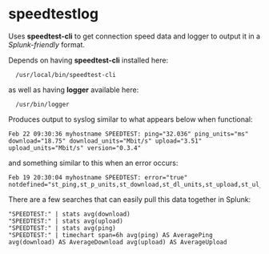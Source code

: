 # speedtestlog
Uses **speedtest-cli** to get connection speed data 
and logger to output it in a *Splunk-friendly* format.

Depends on having **speedtest-cli** installed here:
```
  /usr/local/bin/speedtest-cli
```
as well as having **logger** available here:
```
  /usr/bin/logger
```

Produces output to syslog similar to what appears below when functional:
```
Feb 22 09:30:36 myhostname SPEEDTEST: ping="32.036" ping_units="ms" download="18.75" download_units="Mbit/s" upload="3.51" upload_units="Mbit/s" version="0.3.4"
```
and something similar to this when an error occurs:
```
Feb 19 20:30:04 myhostname SPEEDTEST: error="true" notdefined="st_ping,st_p_units,st_download,st_dl_units,st_upload,st_ul_units"
```

There are a few searches that can easily pull this data together in Splunk:
```
"SPEEDTEST:" | stats avg(download)
"SPEEDTEST:" | stats avg(upload)
"SPEEDTEST:" | stats avg(ping)
"SPEEDTEST:" | timechart span=6h avg(ping) AS AveragePing avg(download) AS AverageDownload avg(upload) AS AverageUpload
```
